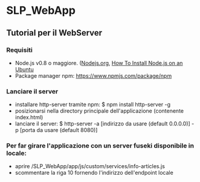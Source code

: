 SLP_WebApp
==========

<h2>Tutorial per il WebServer</h2>
<h3>Requisiti</h3>
<ul>
	<li> Node.js v0.8 o maggiore. (<a href="http://nodejs.org/">Nodejs.org</a>, <a href="https://www.digitalocean.com/community/tutorials/how-to-install-node-js-on-an-ubuntu-14-04-server">How To Install Node.js on an Ubuntu</a></li>
	<li> Package manager npm: <a href="https://www.npmjs.com/package/npm">https://www.npmjs.com/package/npm</a></li>
</ul>
<h3>Lanciare il server</h3>
<ul>
	<li>installare http-server tramite npm: $ npm install http-server -g</li>
	<li>posizionarsi nella directory principale dell'applicazione (contenente index.html)</li>
	<li>lanciare il server: $ http-server -a [indirizzo da usare (default 0.0.0.0)] -p [porta da usare (default 8080)]</li>
</ul>

<div>
<h3>Per far girare l'applicazione con un server fuseki disponibile in locale:</h3>
<ul>
  <li>aprire /SLP_WebApp/app/js/custom/services/info-articles.js </li>
<li>scommentare la riga 10 fornendo l'indirizzo dell'endpoint locale </li>
</ul>

</div>
